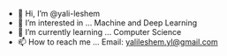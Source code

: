 - 👋 Hi, I’m @yali-leshem
- 👀 I’m interested in ... Machine and Deep Learning
- 🌱 I’m currently learning ... Computer Science 
- 📫 How to reach me ... Email: yalileshem.yl@gmail.com 
  
  
